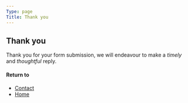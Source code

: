 ```yaml
---
Type: page
Title: Thank you
---
```


## Thank you

Thank you for your form submission, we will endeavour to make a *timely* and *thoughtful* reply.

#### Return to

- [Contact](/contact/)
- [Home](/)
